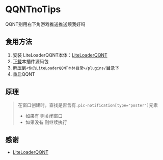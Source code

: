 # QQNTnoTips
QQNT别用右下角游戏推送推送烦我好吗

## 食用方法
1. 安装 LiteLoaderQQNT本体：[LiteLoaderQQNT](https://github.com/mo-jinran/LiteLoaderQQNT)
2. [下载](https://github.com/XiaozhiSans/QQNTnoTips/releases)本插件源码包
3. 解压到`<你的LiteLoaderQQNT本体目录>/plugins/`目录下
4. 重启QQNT

## 原理
> 在窗口创建时，查找是否含有`.pic-notification[type="poster"]`元素
> - 如果有 则关闭窗口
> - 如果没有 则继续执行

## 感谢
- [LiteLoaderQQNT](https://github.com/mo-jinran/LiteLoaderQQNT)
